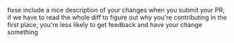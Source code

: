 fixse include a nice description of your changes when you submit your PR;
 if we have to read the whole diff to figure out why you're contributing
 in the first place, you're less likely to get feedback and have your change something

